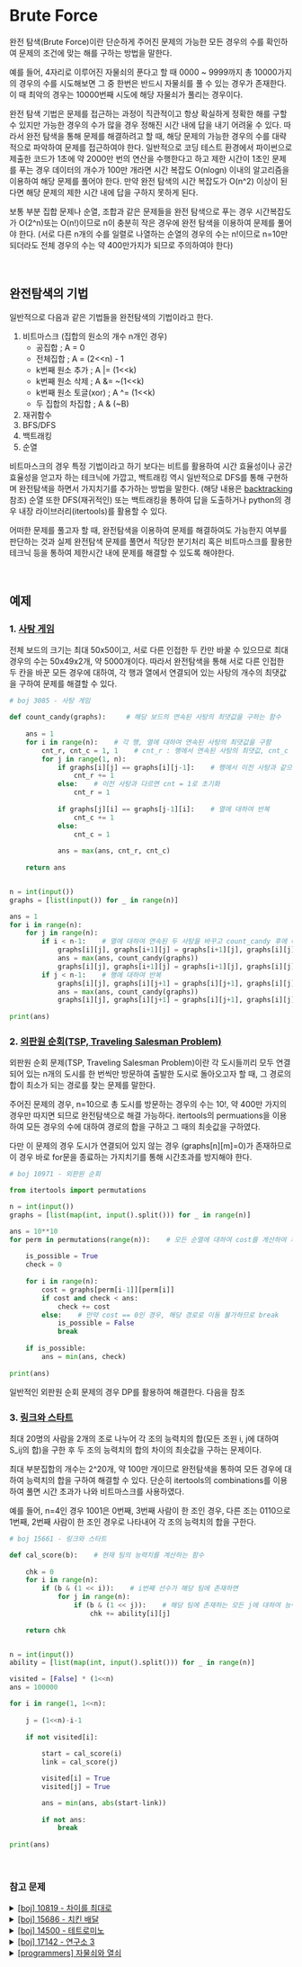 # Brute Force

완전 탐색(Brute Force)이란 단순하게 주어진 문제의 가능한 모든 경우의 수를 확인하여 문제의 조건에 맞는 해를 구하는 방법을 말한다.

예를 들어, 4자리로 이루어진 자물쇠의 푼다고 할 때 0000 ~ 9999까지 총 10000가지의 경우의 수를 시도해보면 그 중 한번은 반드시 자물쇠를 풀 수 있는 경우가 존재한다. 이 때 최악의 경우는 10000번째 시도에 해당 자물쇠가 풀리는 경우이다.

완전 탐색 기법은 문제를 접근하는 과정이 직관적이고 항상 확실하게 정확한 해를 구할 수 있지만 가능한 경우의 수가 많을 경우 정해진 시간 내에 답을 내기 어려울 수 있다. 따라서 완전 탐색을 통해 문제를 해결하려고 할 때, 해당 문제의 가능한 경우의 수를 대략적으로 파악하여 문제를 접근하여야 한다. 일반적으로 코딩 테스트 환경에서 파이썬으로 제출한 코드가 1초에 약 2000만 번의 연산을 수행한다고 하고 제한 시간이 1초인 문제를 푸는 경우 데이터의 개수가 100만 개라면 시간 복잡도 O(nlogn) 이내의 알고리즘을 이용하여 해당 문제를 풀어야 한다. 만약 완전 탐색의 시간 복잡도가 O(n^2) 이상이 된다면 해당 문제의 제한 시간 내에 답을 구하지 못하게 된다.

보통 부분 집합 문제나 순열, 조합과 같은 문제들을 완전 탐색으로 푸는 경우 시간복잡도가 O(2^n)또는 O(n!)이므로 n이 충분히 작은 경우에 완전 탐색을 이용하여 문제를 풀어야 한다. (서로 다른 n개의 수를 일렬로 나열하는 순열의 경우의 수는 n!이므로 n=10만 되더라도 전체 경우의 수는 약 400만가지가 되므로 주의하여야 한다)

<br>

## 완전탐색의 기법

일반적으로 다음과 같은 기법들을 완전탐색의 기법이라고 한다.

1. 비트마스크 (집합의 원소의 개수 n개인 경우)
   - 공집합 ; A = 0
   - 전체집합 ; A = (2<<n) - 1
   - k번째 원소 추가 ; A |= (1<<k)
   - k번째 원소 삭제 ; A &= ~(1<<k)
   - k번째 원소 토글(xor) ; A ^= (1<<k)
   - 두 집합의 차집합 ; A & (~B)
2. 재귀함수
3. BFS/DFS
4. 백트래킹
5. 순열

비트마스크의 경우 특정 기법이라고 하기 보다는 비트를 활용하여 시간 효율성이나 공간 효율성을 얻고자 하는 테크닉에 가깝고, 백트래킹 역시 일반적으로 DFS를 통해 구현하며 완전탐색을 하면서 가지치기를 추가하는 방법을 말한다. (해당 내용은 [backtracking](https://github.com/cgvvxx/Library/blob/master/algorithm/backtracking.md) 참조) 순열 또한 DFS(재귀적인) 또는 백트래킹을 통하여 답을 도출하거나 python의 경우 내장 라이브러리(itertools)를 활용할 수 있다.

어떠한 문제를 풀고자 할 때, 완전탐색을 이용하여 문제를 해결하여도 가능한지 여부를 판단하는 것과 실제 완전탐색 문제를 풀면서 적당한 분기처리 혹은 비트마스크를 활용한 테크닉 등을 통하여 제한시간 내에 문제를 해결할 수 있도록 해야한다.

<br>

## 예제

### 1. [사탕 게임](https://www.acmicpc.net/problem/3085)

전체 보드의 크기는 최대 50x50이고, 서로 다른 인접한 두 칸만 바꿀 수 있으므로 최대 경우의 수는 50x49x2개, 약 5000개이다. 따라서 완전탐색을 통해 서로 다른 인접한 두 칸을 바꾼 모든 경우에 대하여, 각 행과 열에서 연결되어 있는 사탕의 개수의 최댓값을 구하여 문제를 해결할 수 있다.

```python
# boj 3085 - 사탕 게임

def count_candy(graphs):     # 해당 보드의 연속된 사탕의 최댓값을 구하는 함수
    
    ans = 1
    for i in range(n):    # 각 행, 열에 대하여 연속된 사탕의 최댓값을 구함
        cnt_r, cnt_c = 1, 1    # cnt_r : 행에서 연속된 사탕의 최댓값, cnt_c : 열에서 연속된 사탕의 최댓값
        for j in range(1, n):
            if graphs[i][j] == graphs[i][j-1]:    # 행에서 이전 사탕과 같으면 cnt += 1
                cnt_r += 1
            else:    # 이전 사탕과 다르면 cnt = 1로 초기화
                cnt_r = 1
                
            if graphs[j][i] == graphs[j-1][i]:    # 열에 대하여 반복
                cnt_c += 1
            else:
                cnt_c = 1
            
            ans = max(ans, cnt_r, cnt_c)
            
    return ans


n = int(input())
graphs = [list(input()) for _ in range(n)]

ans = 1
for i in range(n):
    for j in range(n):
        if i < n-1:    # 열에 대하여 연속된 두 사탕을 바꾸고 count_candy 후에 다시 원복
            graphs[i][j], graphs[i+1][j] = graphs[i+1][j], graphs[i][j]
            ans = max(ans, count_candy(graphs))
            graphs[i][j], graphs[i+1][j] = graphs[i+1][j], graphs[i][j]
        if j < n-1:    # 행에 대하여 반복
            graphs[i][j], graphs[i][j+1] = graphs[i][j+1], graphs[i][j]
            ans = max(ans, count_candy(graphs))
            graphs[i][j], graphs[i][j+1] = graphs[i][j+1], graphs[i][j]
        
print(ans)
```

### 2. [외판원 순회(TSP, Traveling Salesman Problem)](https://www.acmicpc.net/problem/10971)

외판원 순회 문제(TSP, Traveling Salesman Problem)이란 각 도시들끼리 모두 연결되어 있는 n개의 도시를 한 번씩만 방문하여 출발한 도시로 돌아오고자 할 때, 그 경로의 합이 최소가 되는 경로를 찾는 문제를 말한다.

주어진 문제의 경우, n=10으로 총 도시를 방문하는 경우의 수는 10!, 약 400만 가지의 경우만 따지면 되므로 완전탐색으로 해결 가능하다. itertools의 permuations을 이용하여 모든 경우의 수에 대하여 경로의 합을 구하고 그 때의 최솟값을 구하였다.

다만 이 문제의 경우 도시가 연결되어 있지 않는 경우 (graphs\[n][m]=0)가 존재하므로 이 경우 바로 for문을 종료하는 가지치기를 통해 시간초과를 방지해야 한다.

```python
# boj 10971 - 외판원 순회

from itertools import permutations

n = int(input())
graphs = [list(map(int, input().split())) for _ in range(n)]

ans = 10**10
for perm in permutations(range(n)):    # 모든 순열에 대하여 cost를 계산하여 체크
    
    is_possible = True
    check = 0
    
    for i in range(n):
        cost = graphs[perm[i-1]][perm[i]]
        if cost and check < ans:
            check += cost
        else:    # 만약 cost == 0인 경우, 해당 경로로 이동 불가하므로 break
            is_possible = False
            break
            
    if is_possible:
        ans = min(ans, check)
        
print(ans)
```

일반적인 외판원 순회 문제의 경우 DP를 활용하여 해결한다. 다음을 참조

### 3. [링크와 스타트](https://www.acmicpc.net/problem/15661)

최대 20명의 사람을 2개의 조로 나누어 각 조의 능력치의 합(모든 조원 i, j에 대하여 S_ij의 합)을 구한 후 두 조의 능력치의 합의 차이의 최솟값을 구하는 문제이다.

최대 부분집합의 개수는 2^20개, 약 100만 개이므로 완전탐색을 통하여 모든 경우에 대하여 능력치의 합을 구하여 해결할 수 있다. 단순히 itertools의 combinations를 이용하여 풀면 시간 초과가 나와 비트마스크를 사용하였다.

예를 들어, n=4인 경우 1001은 0번째, 3번째 사람이 한 조인 경우, 다른 조는 0110으로 1번째, 2번째 사람이 한 조인 경우로 나타내어 각 조의 능력치의 합을 구한다.

```python
# boj 15661 - 링크와 스타트

def cal_score(b):    # 현재 팀의 능력치를 계산하는 함수
    
    chk = 0
    for i in range(n):
        if (b & (1 << i)):    # i번째 선수가 해당 팀에 존재하면
            for j in range(n):
                if (b & (1 << j)):    # 해당 팀에 존재하는 모든 j에 대하여 능력치를 더함
                    chk += ability[i][j]
                    
    return chk


n = int(input())
ability = [list(map(int, input().split())) for _ in range(n)]

visited = [False] * (1<<n)
ans = 100000

for i in range(1, 1<<n):
    
    j = (1<<n)-i-1
    
    if not visited[i]:
    
        start = cal_score(i)
        link = cal_score(j)

        visited[i] = True
        visited[j] = True

        ans = min(ans, abs(start-link))
        
        if not ans:
            break
        
print(ans)
```

<br>

### 참고 문제

<details> 
    <summary>
        <a href="https://www.acmicpc.net/problem/10819">[boj] 10819 - 차이를 최대로</a>
    </summary> 
    <div markdown="1">
          &nbsp;&nbsp;최대 경우의 수는 8!, 약 40000가지 이므로 permutations을 이용하여 완전탐색
    </div> 
</details>

<details> 
    <summary>
        <a href="https://www.acmicpc.net/problem/15686">[boj] 15686 - 치킨 배달</a>
    </summary> 
    <div markdown="1">
          &nbsp;&nbsp;치킨 집의 개수 M <= 13이므로 combinations을 통해 완전탐색을 하는 경우 최대 약 2000가지(13C6)의 경우를 살펴보면 충분함
    </div> 
</details>

<details> 
    <summary>
        <a href="https://www.acmicpc.net/problem/14500">[boj] 14500 - 테트로미노</a>
    </summary> 
    <div markdown="1">
          &nbsp;&nbsp;dfs와 backtracking을 통하여 4개의 깊이까지 탐색한 후 최댓값을 업데이트. 이 때, ㅗ모양은 dfs를 통해 체크할 수 없으므로 해당 모양의 테트로미노는 직접 체크해주어야
    </div> 
</details>

<details> 
    <summary>
        <a href="https://www.acmicpc.net/problem/17142">[boj] 17142 - 연구소 3</a>
    </summary> 
    <div markdown="1">
          &nbsp;&nbsp; bfs + 완전탐색, M개의 바이러스를 선택하는 모든 조합에 대하여 바이러스가 한 칸씩 퍼지는 bfs를 통해 최대 시간을 계산하여야 함
    </div> 
</details>

<details> 
    <summary>
        <a href="https://programmers.co.kr/learn/courses/30/lessons/60059">[programmers] 자물쇠와 열쇠</a>
    </summary> 
    <div markdown="1">
          &nbsp;&nbsp; key가 회전하는 경우 4가지 * lock에 key를 대입하는 경우 (N+2M-1)^2가지, 최대 약 15000가지이므로 완전탐색으로 해결
    </div> 
</details>
